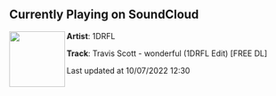 ## Currently Playing on SoundCloud

[<img align="left" width="100" src="https://i1.sndcdn.com/artworks-ewn3l8p8n3LlPqfL-2BNf7A-t500x500.jpg">](https://soundcloud.com/its-1drfl/travis-scott-wonderful-1drfl-edit)

**Artist**: 1DRFL 

**Track**: Travis Scott - wonderful (1DRFL Edit) [FREE DL]

Last updated at 10/07/2022 12:30
